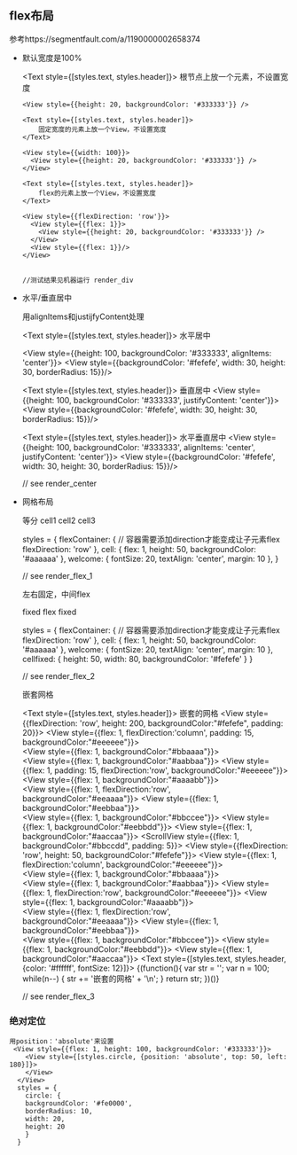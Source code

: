 ## flex布局
参考https://segmentfault.com/a/1190000002658374

- 默认宽度是100%
    

    <Text style={[styles.text, styles.header]}>
	      根节点上放一个元素，不设置宽度
	  </Text>        

	  <View style={{height: 20, backgroundColor: '#333333'}} />

	  <Text style={[styles.text, styles.header]}>
	      固定宽度的元素上放一个View，不设置宽度
	  </Text> 

	  <View style={{width: 100}}>
	    <View style={{height: 20, backgroundColor: '#333333'}} />
	  </View>

	  <Text style={[styles.text, styles.header]}>
	      flex的元素上放一个View，不设置宽度
	  </Text> 

	  <View style={{flexDirection: 'row'}}>
	    <View style={{flex: 1}}>
	      <View style={{height: 20, backgroundColor: '#333333'}} />
	    </View>
	    <View style={{flex: 1}}/>
	  </View>


	  //测试结果见机器运行 render_div

- 水平/垂直居中    
    

    用alignItems和justijfyContent处理
	
	<Text style={[styles.text, styles.header]}>
        水平居中
    </Text>

    <View style={{height: 100, backgroundColor: '#333333', alignItems: 'center'}}>
      <View style={{backgroundColor: '#fefefe', width: 30, height: 30, borderRadius: 15}}/>
    </View>

    <Text style={[styles.text, styles.header]}>
        垂直居中
    </Text>
    <View style={{height: 100, backgroundColor: '#333333', justifyContent: 'center'}}>
      <View style={{backgroundColor: '#fefefe', width: 30, height: 30, borderRadius: 15}}/>
    </View>

    <Text style={[styles.text, styles.header]}>
        水平垂直居中
    </Text>
    <View style={{height: 100, backgroundColor: '#333333', alignItems: 'center', justifyContent: 'center'}}>
      <View style={{backgroundColor: '#fefefe', width: 30, height: 30, borderRadius: 15}}/>
    </View>


    // see render_center

 - 网格布局

 	等分
 	<View style={styles.flexContainer}>
      <View style={styles.cell}>
        <Text style={styles.welcome}>
          cell1
        </Text>
      </View>
      <View style={styles.cell}>
        <Text style={styles.welcome}>
          cell2
        </Text>
      </View>
      <View style={styles.cell}>
        <Text style={styles.welcome}>
          cell3
        </Text>
      </View>
    </View>

    styles = {
        flexContainer: {
            // 容器需要添加direction才能变成让子元素flex
            flexDirection: 'row'
        },
        cell: {
            flex: 1,
            height: 50,
            backgroundColor: '#aaaaaa'
        },
        welcome: {
            fontSize: 20,
            textAlign: 'center',
            margin: 10
        },
    }

    // see render_flex_1



    左右固定，中间flex

    <View style={styles.flexContainer}>
      <View style={styles.cellfixed}>
        <Text style={styles.welcome}>
          fixed
        </Text>
      </View>
      <View style={styles.cell}>
        <Text style={styles.welcome}>
          flex
        </Text>
      </View>
      <View style={styles.cellfixed}>
        <Text style={styles.welcome}>
          fixed
        </Text>
      </View>
    </View>

    styles = {
        flexContainer: {
            // 容器需要添加direction才能变成让子元素flex
            flexDirection: 'row'
        },
        cell: {
            flex: 1,
            height: 50,
            backgroundColor: '#aaaaaa'
        },
        welcome: {
            fontSize: 20,
            textAlign: 'center',
            margin: 10
        },
        cellfixed: {
            height: 50,
            width: 80,
            backgroundColor: '#fefefe'
        } 
    }

    // see render_flex_2

    嵌套网格

    <Text style={[styles.text, styles.header]}>
	    嵌套的网格
	  </Text>
	  <View style={{flexDirection: 'row', height: 200, backgroundColor:"#fefefe", padding: 20}}>
	    <View style={{flex: 1, flexDirection:'column', padding: 15, backgroundColor:"#eeeeee"}}>  
	        <View style={{flex: 1, backgroundColor:"#bbaaaa"}}>  
	        </View>
	        <View style={{flex: 1, backgroundColor:"#aabbaa"}}>
	        </View>
	    </View>
	    <View style={{flex: 1, padding: 15, flexDirection:'row', backgroundColor:"#eeeeee"}}>
	        <View style={{flex: 1, backgroundColor:"#aaaabb"}}>  
	            <View style={{flex: 1, flexDirection:'row', backgroundColor:"#eeaaaa"}}> 
	               <View style={{flex: 1, backgroundColor:"#eebbaa"}}>  
	              </View>
	              <View style={{flex: 1, backgroundColor:"#bbccee"}}>
	              </View> 
	            </View>
	            <View style={{flex: 1, backgroundColor:"#eebbdd"}}>
	            </View>
	        </View>
	        <View style={{flex: 1, backgroundColor:"#aaccaa"}}>
	          <ScrollView style={{flex: 1, backgroundColor:"#bbccdd", padding: 5}}>
	                <View style={{flexDirection: 'row', height: 50, backgroundColor:"#fefefe"}}>
	                  <View style={{flex: 1, flexDirection:'column', backgroundColor:"#eeeeee"}}>  
	                      <View style={{flex: 1, backgroundColor:"#bbaaaa"}}>  
	                      </View>
	                      <View style={{flex: 1, backgroundColor:"#aabbaa"}}>
	                      </View>
	                  </View>
	                  <View style={{flex: 1, flexDirection:'row', backgroundColor:"#eeeeee"}}>
	                      <View style={{flex: 1, backgroundColor:"#aaaabb"}}>  
	                          <View style={{flex: 1, flexDirection:'row', backgroundColor:"#eeaaaa"}}> 
	                             <View style={{flex: 1, backgroundColor:"#eebbaa"}}>  
	                            </View>
	                            <View style={{flex: 1, backgroundColor:"#bbccee"}}>
	                            </View> 
	                          </View>
	                          <View style={{flex: 1, backgroundColor:"#eebbdd"}}>
	                          </View>
	                      </View>
	                      <View style={{flex: 1, backgroundColor:"#aaccaa"}}>
	                      </View>
	                  </View>
	                </View>
	                <Text style={[styles.text, styles.header, {color: '#ffffff', fontSize: 12}]}>
	                  {(function(){
	                    var str = '';
	                    var n = 100;
	                    while(n--) {
	                      str += '嵌套的网格' + '\n';
	                    }
	                    return str;
	                  })()}
	                </Text>
	          </ScrollView> 
	        </View>
	    </View>
	  </View>

	  // see render_flex_3



### 绝对定位
	用position：'absolute'来设置
	 <View style={{flex: 1, height: 100, backgroundColor: '#333333'}}>
	    <View style={[styles.circle, {position: 'absolute', top: 50, left: 180}]}>
	    </View>
	  </View>
	  styles = {
	    circle: {
	    backgroundColor: '#fe0000',
	    borderRadius: 10,
	    width: 20,
	    height: 20
	    }
	  }

